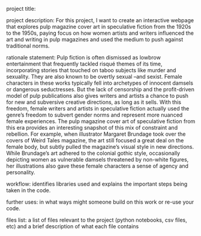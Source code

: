 project title:

project description: 
For this project, I want to create an interactive webpage that explores pulp magazine cover art in speculative fiction from the 1920s to the 1950s, paying focus on how women artists and writers influenced the art and writing in pulp magazines and used the medium to push against traditional norms. 

rationale statement: 
Pulp fiction is often dismissed as lowbrow entertainment that frequently tackled risqué themes of its time, incorporating stories that touched on taboo subjects like murder and sexuality. They are also known to be overtly sexual –and sexist. Female characters in these works typically fell into archetypes of innocent damsels or dangerous seductresses. But the lack of censorship and the profit-driven model of pulp publications also gives writers and artists a chance to push for new and subversive creative directions, as long as it sells. With this freedom, female writers and artists in speculative fiction actually used the genre’s freedom to subvert gender norms and represent more nuanced female experiences. 
The pulp magazine cover art of speculative fiction from this era provides an interesting snapshot of this mix of constraint and rebellion. For example, when illustrator Margaret Brundage took over the covers of Weird Tales magazine, the art still focused a great deal on the female body, but subtly pulled the magazine’s visual style in new directions. While Brundage’s art adhered to the colonial gothic style, occasionally depicting women as vulnerable damsels threatened by non-white figures, her illustrations also gave these female characters a sense of agency and personality.

workflow: 
identifies libraries used and explains the important steps being taken in the code.

further uses: 
in what ways might someone build on this work or re-use your code.

files list: 
a list of files relevant to the project (python notebooks, csv files, etc) and a brief description of what each file contains
